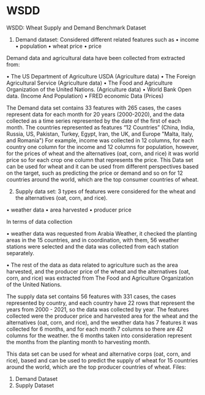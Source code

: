 # WSDD
WSDD: Wheat Supply and Demand Benchmark Dataset 

1) Demand dataset: Considered different related features such as 
•	income
•	population 
•	wheat price 
•	price

Demand data and agricultural data have been collected from extracted from:

•	The US Department of Agriculture USDA (Agriculture data)
•	The Foreign Agricultural Service (Agriculture data)
•	The Food and Agriculture Organization of the United Nations. (Agriculture data)
•	World Bank Open data. (Income And Population)
•	FRED economic Data (Prices)

The Demand data set contains 33 features with 265 cases, the cases represent data for each month for 20 years (2000-2020), and the data collected as a time series represented by the date of the first of each month. The countries represented as features “12 Countries”
(China, India, Russia, US, Pakistan, Turkey, Egypt, Iran, the UK, and Europe "Malta, Italy, and Romania")
For example, income was collected in 12 columns, for each country one column for the income and 12 columns for population, however, for the prices of wheat and the alternatives (oat, corn, and rice) it was world price so for each crop one column that represents the price.
This Data set can be used for wheat and it can be used from different perspectives based on the target, such as predicting the price or demand and so on for 12 countries around the world, which are the top consumer countries of wheat.


2) Supply data set: 3 types of features were considered for the wheat and the alternatives (oat, corn, and rice).

•	weather data
•	area harvested 
•	producer price 

In terms of data collection

•	weather data was requested from Arabia Weather, it checked the planting areas in the 15 countries, and in coordination, with them, 56 weather stations were selected and the data was collected from each station separately. 

•	The rest of the data as data related to agriculture such as the area harvested, and the producer price of the wheat and the alternatives (oat, corn, and rice) was extracted from The Food and Agriculture Organization of the United Nations.

The supply data set contains 56 features with 331 cases, the cases represented by country, and each country have 22 rows that represent the years from 2000 - 2021, so the data was collected by year. The features collected were the producer price and harvested area for the wheat and the alternatives (oat, corn, and rice), and the weather data has 7 features it was collected for 6 months, and for each month 7 columns so there are 42 columns for the weather. the 6 months taken into consideration represent the months from the planting month to harvesting month.

This data set can be used for wheat and alternative corps (oat, corn, and rice), based and can be used to predict the supply of wheat for 15 countries around the world, which are the top producer countries of wheat.
Files:
1) Demand Dataset
2) Supply Dataset
